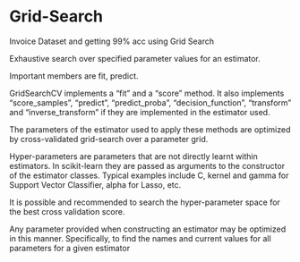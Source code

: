 # Grid-Search
Invoice Dataset and getting 99% acc using Grid Search

Exhaustive search over specified parameter values for an estimator.

Important members are fit, predict.

GridSearchCV implements a “fit” and a “score” method. It also implements “score_samples”, “predict”, “predict_proba”, “decision_function”, “transform” and “inverse_transform” if they are implemented in the estimator used.

The parameters of the estimator used to apply these methods are optimized by cross-validated grid-search over a parameter grid.

Hyper-parameters are parameters that are not directly learnt within estimators. In scikit-learn they are passed as arguments to the constructor of the estimator classes. Typical examples include C, kernel and gamma for Support Vector Classifier, alpha for Lasso, etc.

It is possible and recommended to search the hyper-parameter space for the best cross validation score.

Any parameter provided when constructing an estimator may be optimized in this manner. Specifically, to find the names and current values for all parameters for a given estimator
